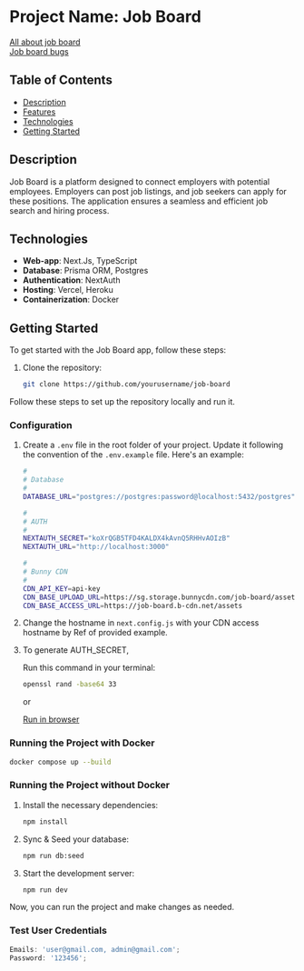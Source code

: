 # Project Name: Job Board

[All about job board](https://marmalade-height-05f.notion.site/100xDevs-Job-board-ab8ca399180d49e4bc0c2ff5c81dfb08?pvs=25) <br/>
[Job board bugs](https://marmalade-height-05f.notion.site/100xDevs-JOB-BOARD-Bugs-10115651c69c80478fc8f673a139bc60)

## Table of Contents

- [Description](#description)
- [Features](#features)
- [Technologies](#technologies)
- [Getting Started](#getting-started)

## Description

Job Board is a platform designed to connect employers with potential employees. Employers can post job listings, and job seekers can apply for these positions. The application ensures a seamless and efficient job search and hiring process.

## Technologies

- **Web-app**: Next.Js, TypeScript
- **Database**: Prisma ORM, Postgres
- **Authentication**: NextAuth
- **Hosting**: Vercel, Heroku
- **Containerization**: Docker

## Getting Started

To get started with the Job Board app, follow these steps:

1. Clone the repository:

   ```sh
   git clone https://github.com/yourusername/job-board
   ```

Follow these steps to set up the repository locally and run it.

### Configuration

1. Create a `.env` file in the root folder of your project. Update it following the convention of the `.env.example` file. Here's an example:

   ```bash
   #
   # Database
   #
   DATABASE_URL="postgres://postgres:password@localhost:5432/postgres"

   #
   # AUTH
   #
   NEXTAUTH_SECRET="koXrQGB5TFD4KALDX4kAvnQ5RHHvAOIzB"
   NEXTAUTH_URL="http://localhost:3000"

   #
   # Bunny CDN
   #
   CDN_API_KEY=api-key
   CDN_BASE_UPLOAD_URL=https://sg.storage.bunnycdn.com/job-board/assets
   CDN_BASE_ACCESS_URL=https://job-board.b-cdn.net/assets
   ```

2. Change the hostname in `next.config.js` with your CDN access hostname by Ref of provided example.

3. To generate AUTH_SECRET,

   Run this command in your terminal:

   ```bash
   openssl rand -base64 33
   ```

   or

   [Run in browser](https://www.cryptool.org/en/cto/openssl/)

### Running the Project with Docker

```bash
docker compose up --build
```

### Running the Project without Docker

1. Install the necessary dependencies:

   ```bash
   npm install
   ```

2. Sync & Seed your database:

   ```bash
   npm run db:seed
   ```

3. Start the development server:

   ```bash
   npm run dev
   ```

Now, you can run the project and make changes as needed.

### Test User Credentials

```js
Emails: 'user@gmail.com, admin@gmail.com';
Password: '123456';
```
